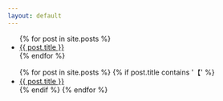 ```yaml
---
layout: default
---
```

<ul>
  {% for post in site.posts %}
    <li>
      <a href="{{ post.url }}">{{ post.title }}</a>
    </li>
  {% endfor %}
</ul>

<ul>
  {% for post in site.posts %}
    {% if post.title contains '【' %}
      <li>
        <a href="{{ post.url }}">{{ post.title }}</a>
      </li>
    {% endif %}
  {% endfor %}
</ul>
